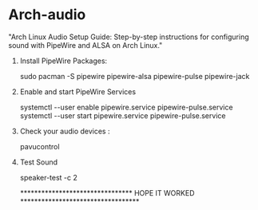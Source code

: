 # Arch-audio

"Arch Linux Audio Setup Guide: Step-by-step instructions for configuring sound with PipeWire and ALSA on Arch Linux."

1. Install PipeWire Packages:

    sudo pacman -S pipewire pipewire-alsa pipewire-pulse pipewire-jack


2. Enable and start PipeWire Services

    systemctl --user enable pipewire.service pipewire-pulse.service
    systemctl --user start pipewire.service pipewire-pulse.service

3. Check your audio devices :

    pavucontrol

4. Test Sound

    speaker-test -c 2




    ******************************** HOPE IT WORKED **********************************
